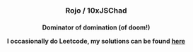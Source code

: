 <h3 align="center">Rojo / 10xJSChad</h3>
<h4 align="center">Dominator of domination (of doom!)<br> 
  
I occasionally do Leetcode, my solutions can be found [here](https://github.com/10xJSChad/Casual-Leetcoding)
</h4>

<p align="center">
  <img src="https://github-readme-stats.vercel.app/api/top-langs/?username=10xJSChad&layout=compact&theme=radical" alt=""/>
</p>
